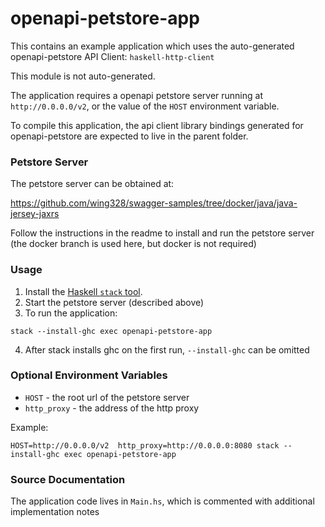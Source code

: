 # openapi-petstore-app

This contains an example application which uses the auto-generated
openapi-petstore API Client: `haskell-http-client`

This module is not auto-generated.

The application requires a openapi petstore server running at
`http://0.0.0.0/v2`, or the value of the `HOST` environment variable.

To compile this application, the api client library bindings generated for openapi-petstore are expected to live in the parent folder.

### Petstore Server

The petstore server can be obtained at:

https://github.com/wing328/swagger-samples/tree/docker/java/java-jersey-jaxrs

Follow the instructions in the readme to install and run the petstore
server (the docker branch is used here, but docker is not required)

### Usage

1. Install the [Haskell `stack` tool](http://docs.haskellstack.org/en/stable/README).
2. Start the petstore server (described above)
3. To run the application: 
```
stack --install-ghc exec openapi-petstore-app
```
4. After stack installs ghc on the first run, `--install-ghc` can be omitted

### Optional Environment Variables

* `HOST` - the root url of the petstore server
* `http_proxy` - the address of the http proxy 

Example: 

```
HOST=http://0.0.0.0/v2  http_proxy=http://0.0.0.0:8080 stack --install-ghc exec openapi-petstore-app
```

### Source Documentation

The application code lives in `Main.hs`, which is commented with additional implementation notes

